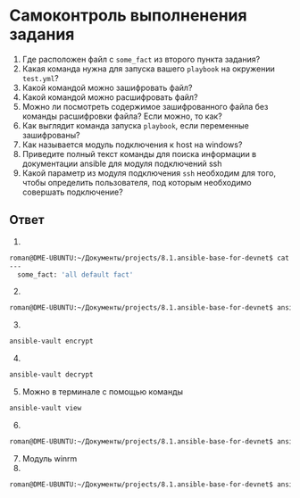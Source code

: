 # Самоконтроль выполненения задания

1. Где расположен файл с `some_fact` из второго пункта задания?
2. Какая команда нужна для запуска вашего `playbook` на окружении `test.yml`?
3. Какой командой можно зашифровать файл?
4. Какой командой можно расшифровать файл?
5. Можно ли посмотреть содержимое зашифрованного файла без команды расшифровки файла? Если можно, то как?
6. Как выглядит команда запуска `playbook`, если переменные зашифрованы?
7. Как называется модуль подключения к host на windows?
8. Приведите полный текст команды для поиска информации в документации ansible для модуля подключений ssh
9. Какой параметр из модуля подключения `ssh` необходим для того, чтобы определить пользователя, под которым необходимо совершать подключение?

## Ответ
1. 
```bash
roman@DME-UBUNTU:~/Документы/projects/8.1.ansible-base-for-devnet$ cat playbook/group_vars/all/examp.yml 
---
  some_fact: 'all default fact'
  ```
2. 
```bash
roman@DME-UBUNTU:~/Документы/projects/8.1.ansible-base-for-devnet$ ansible-playbook -i playbook/inventory/test.yml  playbook/site.yml 
```
3. 
```bash
ansible-vault encrypt
```
4. 
```bash
ansible-vault decrypt
```
5. Можно в терминале с помощью команды
```bash
ansible-vault view
```
6. 
```bash
roman@DME-UBUNTU:~/Документы/projects/8.1.ansible-base-for-devnet$ ansible-playbook -i playbook/inventory/prod.yml playbook/site.yml  --ask-vault-pass
```
7. Модуль winrm
8. 
```bash
roman@DME-UBUNTU:~/Документы/projects/8.1.ansible-base-for-devnet$ ansible-doc -t connection ssh
```